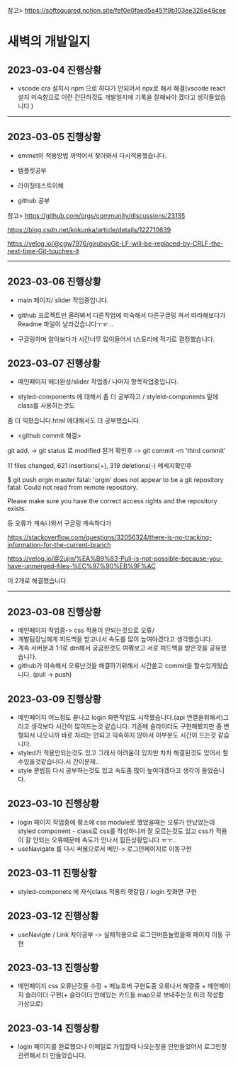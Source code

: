 참고> https://softsquared.notion.site/fef0e0faed5e451f9b103ee326e48cee


# 새벽의 개발일지

## 2023-03-04 진행상황 

- vscode cra 설치시 npm 으로 하다가 안되어서 npx로 해서 해결(vscode react설치 미숙함으로 이런 간단하것도 개발일지에 기록을 잘해놔야 겠다고 생각들었습니다.)

---
## 2023-03-05 진행상황 

- emmet이 적용방법 까먹어서 찾아봐서 다시적용했습니다.

- 템플릿공부

- 라이징테스트이해

- github 공부

참고> https://github.com/orgs/community/discussions/23135

https://blog.csdn.net/kokunka/article/details/122710639

https://velog.io/@cgw7976/giruboyGit-LF-will-be-replaced-by-CRLF-the-next-time-Git-touches-it

---
## 2023-03-06 진행상황 

- main 페이지/ slider 작업중입니다.

- github 프로젝트만 올려봐서 다른작업에 미숙해서 다른구글링 쳐서 따라해보다가 Readme 파일이 날라갔습니다ㅜㅠ ..

- 구글링하며 알아보다가 시간너무 많이들어서 t스토리에 적기로 결정했습니다. 



## 2023-03-07 진행상황

- 메인페이지 헤더완성/slider 작업중/ 나머지 항목작업중입니다.

- styled-components 에 대해서 좀 더 공부하고 / styleld-components 밑에 class를 사용하는것도

좀 더 익혔습니다.html 에대해서도 더 공부했습니다.

- <github commit 해결>

git add. -> git status 로 modified 된거 확인후 -> git commit -m 'third commit' 

 11 files changed, 621 insertions(+), 319 deletions(-) 메세지확인후 

$ git push orgin master
fatal: 'orgin' does not appear to be a git repository
fatal: Could not read from remote repository.

Please make sure you have the correct access rights
and the repository exists. 

등 오류가 계속나와서 구글링 계속하다가 

https://stackoverflow.com/questions/32056324/there-is-no-tracking-information-for-the-current-branch

https://velog.io/@2ujin/%EA%B9%83-Pull-is-not-possible-because-you-have-unmerged-files-%EC%97%90%EB%9F%AC

이 2개로 해결했습니다.

---
## 2023-03-08 진행상황

- 메인페이지 작업중-> css 적용이 안되는것으로 오류/ 
- 개발팀장님에게 피드백을 받고나서 속도를 많이 높여야겠다고 생각했습니다.
- 계속 서버분과 1:1로 dm해서 궁금한것도 여쭤보고 서로 피드백을 받은것을 공유했습니다.
- github가 미숙해서 오류난것을 해결하기위해서 시간쏟고 commit을 할수있게됬습니다. (pull -> push)


## 2023-03-09 진행상황
- 메인페이지 어느정도 끝나고 login 화면작업도 시작했습니다.(api 연결을위해서)그리고 생각보다 시간이 많이드는것 같습니다. 
기존에 슬라이더도 구현해봤지만 좀 변형되서 나오니까 바로 처리는 안되고 익숙하지 않아서 이부분도 시간이 드는것 같습니다.
- styled가 적용안되는것도 있고 그래서 어려움이 있지만 차차 해결된것도 있어서 할수있을것같습니다.시  간이문제..
- style 문법등 다시 공부하는것도 있고 속도좀 많이 높여야겠다고 생각이 들었습니다.


## 2023-03-10 진행상황 
- login 페이지 작업중에 평소에 css module로 했었을때는 오류가 안났었는데 styled component - class로 css를 작성하니까 잘 모르는것도 있고 css가 적용이 잘 안되는 오류때문에 속도가 안나서 힘든상황입니다 ㅠㅜ..
- useNavigate 를 다시 써봄으로서 메인-> 로그인페이지로 이동구현

## 2023-03-11 진행상황
- styled-componets 에 자식class 적용의 햇갈림 / login 첫화면 구현
## 2023-03-12 진행상황
- useNavigte / Link 차이공부 -> 실제적용으로 로그인버튼눌렀을때 페이지 이동 구현
## 2023-03-13 진행상황
- 메인페이지 css 오류난것들 수정 + 메뉴호버 구현도중 오류나서 해결중 + 메인페이지 슬라이더 구현(+ 슬라이더 안에있는 카드들 map으로 보내주는것 미리 작성함 가상으로)
## 2023-03-14 진행상황
- login 페이지를 완료했으나 이메일로 가입할때 나오는창을 안만들었어서 로그인창 관련해서 더 만들었습니다.
